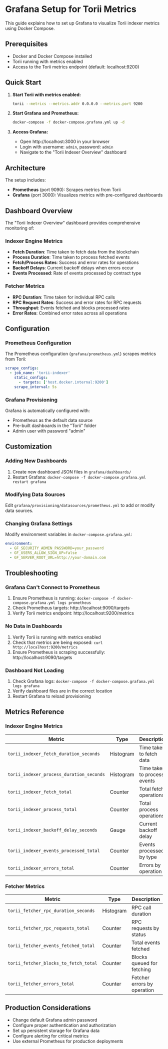 # Grafana Setup for Torii Metrics

This guide explains how to set up Grafana to visualize Torii indexer metrics using Docker Compose.

## Prerequisites

- Docker and Docker Compose installed
- Torii running with metrics enabled
- Access to the Torii metrics endpoint (default: localhost:9200)

## Quick Start

1. **Start Torii with metrics enabled:**
   ```bash
   torii --metrics --metrics.addr 0.0.0.0 --metrics.port 9200
   ```

2. **Start Grafana and Prometheus:**
   ```bash
   docker-compose -f docker-compose.grafana.yml up -d
   ```

3. **Access Grafana:**
   - Open http://localhost:3000 in your browser
   - Login with username: `admin`, password: `admin`
   - Navigate to the "Torii Indexer Overview" dashboard

## Architecture

The setup includes:

- **Prometheus** (port 9090): Scrapes metrics from Torii
- **Grafana** (port 3000): Visualizes metrics with pre-configured dashboards

## Dashboard Overview

The "Torii Indexer Overview" dashboard provides comprehensive monitoring of:

### Indexer Engine Metrics
- **Fetch Duration**: Time taken to fetch data from the blockchain
- **Process Duration**: Time taken to process fetched events
- **Fetch/Process Rates**: Success and error rates for operations
- **Backoff Delays**: Current backoff delays when errors occur
- **Events Processed**: Rate of events processed by contract type

### Fetcher Metrics
- **RPC Duration**: Time taken for individual RPC calls
- **RPC Request Rates**: Success and error rates for RPC requests
- **Throughput**: Events fetched and blocks processed rates
- **Error Rates**: Combined error rates across all operations

## Configuration

### Prometheus Configuration

The Prometheus configuration (`grafana/prometheus.yml`) scrapes metrics from Torii:

```yaml
scrape_configs:
  - job_name: 'torii-indexer'
    static_configs:
      - targets: ['host.docker.internal:9200']
    scrape_interval: 5s
```

### Grafana Provisioning

Grafana is automatically configured with:
- Prometheus as the default data source
- Pre-built dashboards in the "Torii" folder
- Admin user with password "admin"

## Customization

### Adding New Dashboards

1. Create new dashboard JSON files in `grafana/dashboards/`
2. Restart Grafana: `docker-compose -f docker-compose.grafana.yml restart grafana`

### Modifying Data Sources

Edit `grafana/provisioning/datasources/prometheus.yml` to add or modify data sources.

### Changing Grafana Settings

Modify environment variables in `docker-compose.grafana.yml`:

```yaml
environment:
  - GF_SECURITY_ADMIN_PASSWORD=your_password
  - GF_USERS_ALLOW_SIGN_UP=false
  - GF_SERVER_ROOT_URL=http://your-domain.com
```

## Troubleshooting

### Grafana Can't Connect to Prometheus

1. Ensure Prometheus is running: `docker-compose -f docker-compose.grafana.yml logs prometheus`
2. Check Prometheus targets: http://localhost:9090/targets
3. Verify Torii metrics endpoint: http://localhost:9200/metrics

### No Data in Dashboards

1. Verify Torii is running with metrics enabled
2. Check that metrics are being exposed: `curl http://localhost:9200/metrics`
3. Ensure Prometheus is scraping successfully: http://localhost:9090/targets

### Dashboard Not Loading

1. Check Grafana logs: `docker-compose -f docker-compose.grafana.yml logs grafana`
2. Verify dashboard files are in the correct location
3. Restart Grafana to reload provisioning

## Metrics Reference

### Indexer Engine Metrics

| Metric | Type | Description |
|--------|------|-------------|
| `torii_indexer_fetch_duration_seconds` | Histogram | Time taken to fetch data |
| `torii_indexer_process_duration_seconds` | Histogram | Time taken to process events |
| `torii_indexer_fetch_total` | Counter | Total fetch operations |
| `torii_indexer_process_total` | Counter | Total process operations |
| `torii_indexer_backoff_delay_seconds` | Gauge | Current backoff delay |
| `torii_indexer_events_processed_total` | Counter | Events processed by type |
| `torii_indexer_errors_total` | Counter | Errors by operation |

### Fetcher Metrics

| Metric | Type | Description |
|--------|------|-------------|
| `torii_fetcher_rpc_duration_seconds` | Histogram | RPC call duration |
| `torii_fetcher_rpc_requests_total` | Counter | RPC requests by status |
| `torii_fetcher_events_fetched_total` | Counter | Total events fetched |
| `torii_fetcher_blocks_to_fetch_total` | Counter | Blocks queued for fetching |
| `torii_fetcher_errors_total` | Counter | Fetcher errors by operation |

## Production Considerations

- Change default Grafana admin password
- Configure proper authentication and authorization
- Set up persistent storage for Grafana data
- Configure alerting for critical metrics
- Use external Prometheus for production deployments
